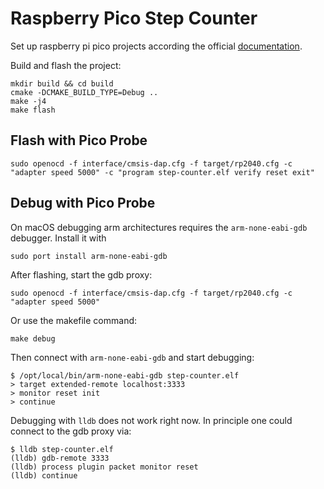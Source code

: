 # Raspberry Pico Step Counter
Set up raspberry pi pico projects according the official [documentation](https://projects.raspberrypi.org/en/projects/getting-started-with-the-pico).

Build and flash the project:
```
mkdir build && cd build
cmake -DCMAKE_BUILD_TYPE=Debug ..
make -j4
make flash
```

## Flash with Pico Probe
```
sudo openocd -f interface/cmsis-dap.cfg -f target/rp2040.cfg -c "adapter speed 5000" -c "program step-counter.elf verify reset exit"
```

## Debug with Pico Probe
On macOS debugging arm architectures requires the `arm-none-eabi-gdb` debugger.
Install it with
```
sudo port install arm-none-eabi-gdb
```

After flashing, start the gdb proxy:
```
sudo openocd -f interface/cmsis-dap.cfg -f target/rp2040.cfg -c "adapter speed 5000"
```
Or use the makefile command:
```
make debug
```

Then connect with `arm-none-eabi-gdb` and start debugging:
```
$ /opt/local/bin/arm-none-eabi-gdb step-counter.elf
> target extended-remote localhost:3333
> monitor reset init
> continue
```

Debugging with `lldb` does not work right now. In principle one could connect to the gdb proxy via:
```
$ lldb step-counter.elf
(lldb) gdb-remote 3333
(lldb) process plugin packet monitor reset
(lldb) continue
```